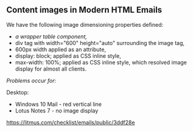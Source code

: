 ## Content images in Modern HTML Emails

We have the following image dimensioning properties defined:
- *a wrapper table component,*
- div tag with width="600" height="auto" surrounding the image tag,
- 600px width applied as an attribute,
- display: block; applied as CSS inline style,
- max-width: 100%; applied as CSS inline style,
which resolved image display for almost all clients.

*Problems occur for:*

Desktop:
- Windows 10 Mail - red vertical line
- Lotus Notes 7 - no image display

https://litmus.com/checklist/emails/public/3ddf28e